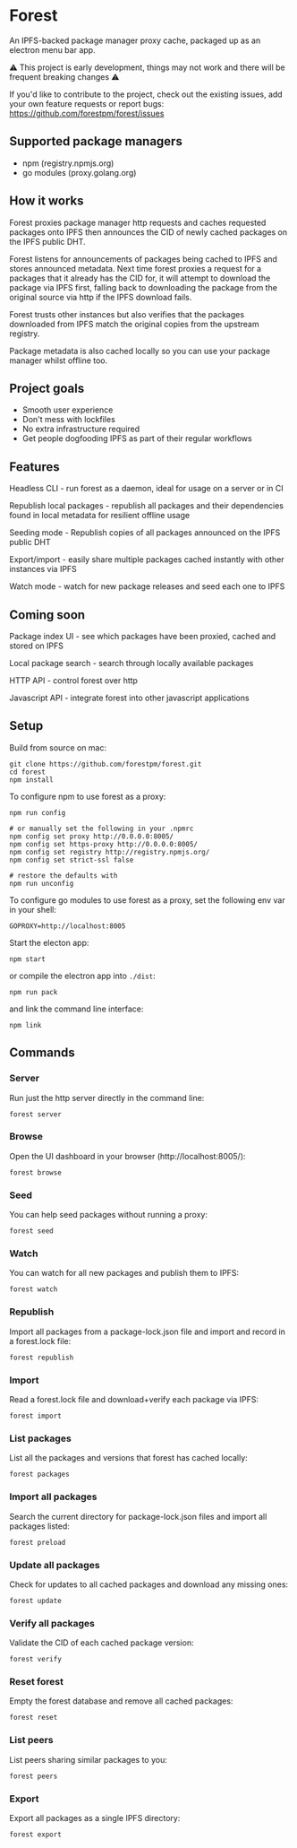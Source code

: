 # Forest

An IPFS-backed package manager proxy cache, packaged up as an electron menu bar app.

⚠️ This project is early development, things may not work and there will be frequent breaking changes ⚠️

If you'd like to contribute to the project, check out the existing issues, add your own feature requests or report bugs: https://github.com/forestpm/forest/issues

## Supported package managers

- npm (registry.npmjs.org)
- go modules (proxy.golang.org)

## How it works

Forest proxies package manager http requests and caches requested packages onto IPFS then announces the CID of newly cached packages on the IPFS public DHT.

Forest listens for announcements of packages being cached to IPFS and stores announced metadata. Next time forest proxies a request for a packages that it already has the CID for, it will attempt to download the package via IPFS first, falling back to downloading the package from the original source via http if the IPFS download fails.

Forest trusts other instances but also verifies that the packages downloaded from IPFS match the original copies from the upstream registry.

Package metadata is also cached locally so you can use your package manager whilst offline too.

## Project goals

- Smooth user experience
- Don't mess with lockfiles
- No extra infrastructure required
- Get people dogfooding IPFS as part of their regular workflows

## Features

Headless CLI - run forest as a daemon, ideal for usage on a server or in CI

Republish local packages - republish all packages and their dependencies found in local metadata for resilient offline usage

Seeding mode - Republish copies of all packages announced on the IPFS public DHT

Export/import - easily share multiple packages cached instantly with other instances via IPFS

Watch mode - watch for new package releases and seed each one to IPFS

## Coming soon

Package index UI - see which packages have been proxied, cached and stored on IPFS

Local package search - search through locally available packages

HTTP API - control forest over http

Javascript API - integrate forest into other javascript applications

## Setup

Build from source on mac:

```shell
git clone https://github.com/forestpm/forest.git
cd forest
npm install
```

To configure npm to use forest as a proxy:

```shell
npm run config

# or manually set the following in your .npmrc
npm config set proxy http://0.0.0.0:8005/
npm config set https-proxy http://0.0.0.0:8005/
npm config set registry http://registry.npmjs.org/
npm config set strict-ssl false

# restore the defaults with
npm run unconfig
```

To configure go modules to use forest as a proxy, set the following env var in your shell:

```
GOPROXY=http://localhost:8005
```

Start the electon app:

```shell
npm start
```

or compile the electron app into `./dist`:

```shell
npm run pack
```

and link the command line interface:

```shell
npm link
```

## Commands

### Server

Run just the http server directly in the command line:

```shell
forest server
```

### Browse

Open the UI dashboard in your browser (http://localhost:8005/):

```shell
forest browse
```

### Seed

You can help seed packages without running a proxy:

```shell
forest seed
```

### Watch

You can watch for all new packages and publish them to IPFS:

```shell
forest watch
```

### Republish

Import all packages from a package-lock.json file and import and record in a forest.lock file:

```shell
forest republish
```

### Import

Read a forest.lock file and download+verify each package via IPFS:

```shell
forest import
```

### List packages

List all the packages and versions that forest has cached locally:

```shell
forest packages
```

### Import all packages

Search the current directory for package-lock.json files and import all packages listed:

```shell
forest preload
```

### Update all packages

Check for updates to all cached packages and download any missing ones:

```shell
forest update
```

### Verify all packages

Validate the CID of each cached package version:

```shell
forest verify
```

### Reset forest

Empty the forest database and remove all cached packages:

```shell
forest reset
```

### List peers

List peers sharing similar packages to you:

```shell
forest peers
```

### Export

Export all packages as a single IPFS directory:

```shell
forest export
```

